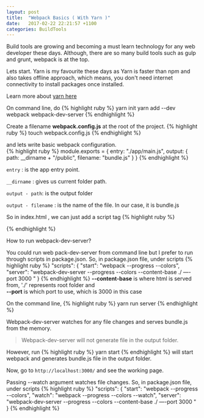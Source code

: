 ```yaml
---
layout: post
title:  "Webpack Basics ( With Yarn )"
date:   2017-02-22 22:21:57 +1100
categories: BuildTools
---
```


Build tools are growing and becoming a must learn technology for
any web developer these days. Although, there are so many build tools such as gulp and grunt,
webpack is at the top.

Lets start.
Yarn is my favourite these days as Yarn is faster than npm and also takes offline approach,
which means, you don't need internet connectivity to install packages once installed.

Learn more about [yarn here]

On command line, do
{% highlight ruby %}
yarn init
yarn add --dev webpack webpack-dev-server
{% endhighlight %}


Create a filename **webpack.config.js** at
the root of the project.
{% highlight ruby %}
touch webpack.config.js
{% endhighlight %}

and lets write basic webpack configuration. <br>
{% highlight ruby %}
module.exports = {
  entry:  "./app/main.js",
  output: {
    path: __dirname + "/public",
    filename: "bundle.js"
  }
}
{% endhighlight %}

`entry` : is the app entry point.

`__dirname` : gives us current folder path.

`output - path`: is the output folder

`output - filename` : is the name of the file. In our case, it is bundle.js

So in index.html , we can just add a script tag
{% highlight ruby %}
<script type="text/javascript" src="bundle.js"></script>
{% endhighlight %}

How to run webpack-dev-server?

You could run web pack-dev-server from command line but I prefer to run through
scripts in package.json.
So, in package.json file, under scripts
{% highlight ruby %}
"scripts": {
  "start": "webpack --progress --colors",
  "server": "webpack-dev-server --progress --colors  --content-base ./ —-port 3000 "
}
{% endhighlight %}
**--content-base** is where html is served from, './' represents root folder and <br>
**--port** is which port to use, which is 3000 in this case

On the command line,
{% highlight ruby %}
yarn run server
{% endhighlight %}

Webpack-dev-server watches for any file changes and serves bundle.js from the
memory.
>Webpack-dev-server will not generate file in the output folder.

However, run
{% highlight ruby %}
yarn start
{% endhighlight %}
will start webpack and generates bundle.js file in the output folder.

Now, go to `http://localhost:3000/` and see the working page.

Passing --watch argument watches file changes.
So, in package.json file, under scripts
{% highlight ruby %}
"scripts": {
  "start": "webpack --progress --colors",
  "watch": "webpack --progress --colors --watch",
  "server": "webpack-dev-server --progress --colors  --content-base ./ —-port 3000 "
}
{% endhighlight %}



[yarn here]: https://yarnpkg.com/en/
